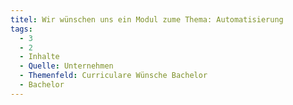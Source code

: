 ```yaml
---
titel: Wir wünschen uns ein Modul zume Thema: Automatisierung
tags:
  - 3
  - 2
  - Inhalte
  - Quelle: Unternehmen
  - Themenfeld: Curriculare Wünsche Bachelor
  - Bachelor
---
```

